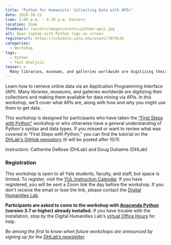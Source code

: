 ```yaml
---
title: "Python for Humanists: Collecting Data with APIs"
date: 2020-10-15
time: 3:00 p.m. - 4:30 p.m. Eastern
location: Zoom
thumbnail: /assets/images/events/python-apis.jpg
alt: Open laptop with Python logo on screen
registerurl: https://schedule.yale.edu/event/7079534
categories:
  - Workshop
tags:
  - Python
  - Text Analysis
teaser: >
  Many libraries, museums, and galleries worldwide are digitizing their collections and making them available for data mining via Application Programming Interfaces (APIs). Learn how to retrieve online data via APIs with this workshop.
---
```

Learn how to retrieve online data via an Application Programming Interface (API). Many libraries, museums, and galleries worldwide are digitizing their collections and making them available for data mining via APIs. In this workshop, we’ll cover what APIs are, along with how and why you might use them to get data.

This workshop is designed for participants who have taken the <a href='https://dhlab.yale.edu/events/2020-10-01-python-first-steps.html' target='_blank'>"First Steps with Python"</a> workshop or who otherwise have a general understanding of Python's syntax and data types. If you missed or want to review what was covered in "First Steps with Python," you can find the tutorial on the <a href='https://github.com/YaleDHLab/lab-workshops' target='_blank'>DHLab's GitHub repository</a> (it will be posted after 10/1).

Instructors: Catherine DeRose (DHLab) and Doug Duhaime (DHLab)

### Registration

This workshop is open to all Yale students, faculty, and staff, but space is limited. To register, visit the <a href='https://schedule.yale.edu/event/7079534' target='_blank'>YUL Instruction Calendar</a>. If you have registered, you will be sent a Zoom link the day before the workshop. If you don't receive the email or lose the link, please contact the [Digital Humanities Lab](mailto:dhlab@yale.edu).

**Participants are asked to come to the workshop with <a href='https://www.anaconda.com/products/individual' target='_blank'>Anaconda Python</a> (version 3.7 or higher) already installed.** If you have trouble with the installation, stop by the Digital Humanities Lab's <a href='https://dhlab.yale.edu/resources/office-hours.html' target='_blank'>virtual Office Hours</a> for help.

*Be among the first to know when future workshops are announced by signing up for the <a href='https://subscribe.yale.edu/browse?search=digital+humanities' target='_blank'>DHLab’s newsletter</a>.*
